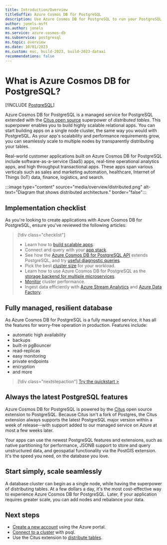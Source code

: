 ```yaml
---
title: Introduction/Overview
titleSuffix: Azure Cosmos DB for PostgreSQL
description: Use Azure Cosmos DB for PostgreSQL to run your PostgreSQL relational data workloads at any scale using your existing skills.
author: jonels-msft
ms.author: jonels
ms.service: azure-cosmos-db
ms.subservice: postgresql
ms.topic: overview
ms.date: 10/01/2023
ms.custom: mvc, build-2023, build-2023-dataai
recommendations: false
---
```


# What is Azure Cosmos DB for PostgreSQL?

[!INCLUDE [PostgreSQL](../includes/appliesto-postgresql.md)]

Azure Cosmos DB for PostgreSQL is a managed service for PostgreSQL extended
with the [Citus open source](https://github.com/citusdata/citus) superpower of
*distributed tables*. This superpower enables you to build highly scalable
relational apps.  You can start building apps on a single node cluster, the
same way you would with PostgreSQL. As your app's scalability and performance
requirements grow, you can seamlessly scale to multiple nodes by transparently
distributing your tables.

Real-world customer applications built on Azure Cosmos DB for PostgreSQL include software-as-a-service (SaaS) apps, real-time
operational analytics apps, and high throughput transactional apps. These apps
span various verticals such as sales and marketing automation, healthcare,
Internet of Things (IoT) data, finance, logistics, and search.

:::image type="content" source="media/overview/distributed.png" alt-text="Diagram that shows distributed architecture." border="false":::

## Implementation checklist

As you're looking to create applications with Azure Cosmos DB for PostgreSQL, ensure you've
reviewed the following articles:

> [!div class="checklist"]
>
> - Learn how to [build scalable apps](quickstart-build-scalable-apps-overview.md).
> - Connect and query with your [app stack](quickstart-app-stacks-overview.yml).
> - See how the [Azure Cosmos DB for PostgreSQL API](reference-overview.md) extends PostgreSQL, and try [useful diagnostic queries](howto-useful-diagnostic-queries.md).
> - Pick the best [cluster size](howto-scale-initial.md) for your workload.
> - Learn how to use Azure Cosmos DB for PostgreSQL as the [storage backend for multiple microservices](tutorial-design-database-microservices.md).
> - [Monitor](howto-monitoring.md) cluster performance.
> - Ingest data efficiently with [Azure Stream Analytics](howto-ingest-azure-stream-analytics.md)
>   and [Azure Data Factory](howto-ingest-azure-data-factory.md).
>

## Fully managed, resilient database

As Azure Cosmos DB for PostgreSQL is a fully managed service, it has all the features for
worry-free operation in production. Features include:

- automatic high availability
- backups
- built-in pgBouncer
- read-replicas
- easy monitoring
- private endpoints
- encryption
- and more

> [!div class="nextstepaction"]
> [Try the quickstart >](quickstart-create-portal.md)

## Always the latest PostgreSQL features

Azure Cosmos DB for PostgreSQL is powered by the
[Citus](https://github.com/citusdata/citus) open source extension to
PostgreSQL. Because Citus isn't a fork of Postgres, the Citus extension always
supports the latest PostgreSQL major version within a week of release--with
support added to our managed service on Azure at most a few weeks later.

Your apps can use the newest PostgreSQL features and extensions, such as
native partitioning for performance, JSONB support to store and query
unstructured data, and geospatial functionality via the PostGIS extension.
It's the speed you need, on the database you love.

## Start simply, scale seamlessly

A database cluster can begin as a single node, while
having the superpower of distributing tables. At a few dollars a day, it's the
most cost-effective way to experience Azure Cosmos DB for PostgreSQL. Later, if your
application requires greater scale, you can add nodes and rebalance your data.

## Next steps

- [Create a new account](quickstart-create-portal.md) using the Azure portal.
- [Connect to a cluster](quickstart-connect-psql.md) with psql.
- Use the Citus extension to [distribute tables](quickstart-distribute-tables.md).

